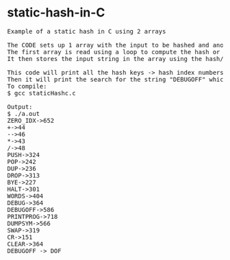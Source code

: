 # static-hash-in-C
<pre>
Example of a static hash in C using 2 arrays

The CODE sets up 1 array with the input to be hashed and another array dedicated to the hash keys.
The first array is read using a loop to compute the hash or each array index to assign.
It then stores the input string in the array using the hash/array index.

This code will print all the hash keys -> hash index numbers first so you can see what each string was hashed to.
Then it will print the search for the string "DEBUGOFF" which yields the hashed string "DOF" 
To compile:
$ gcc staticHashc.c 

Output:
$ ./a.out
ZERO_IDX->652
+->44
-->46
*->43
/->48
PUSH->324
POP->242
DUP->236
DROP->313
BYE->227
HALT->301
WORDS->404
DEBUG->364
DEBUGOFF->586
PRINTPROG->718
DUMPSYM->566
SWAP->319
CR->151
CLEAR->364
DEBUGOFF -> DOF

